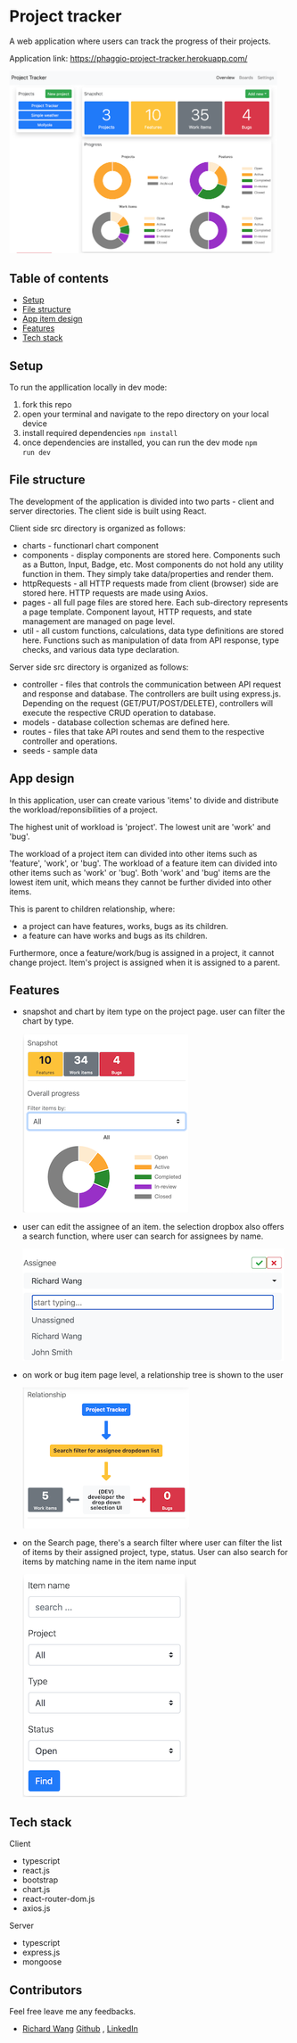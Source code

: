 # Project tracker

A web application where users can track the progress of their projects.

Application link: https://phaggio-project-tracker.herokuapp.com/

<img src="https://raw.githubusercontent.com/phaggio/project-tracker/master/screenshot/project-tracker-screenshot-01.png" width="480">


## Table of contents
* [Setup](#setup)
* [File structure](#file-structure)
* [App item design](#app-design)
* [Features](#features)
* [Tech stack](#tech-stack)


## Setup
To run the appllication locally in dev mode:

1. fork this repo
2. open your terminal and navigate to the repo directory on your local device
3. install required dependencies
<code>npm install</code>
4. once dependencies are installed, you can run the dev mode
<code>npm run dev</code>


## File structure
The development of the application is divided into two parts - client and server directories.
The client side is built using React. 

Client side src directory is organized as follows:
* charts - functionarl chart component
* components - display components are stored here. Components such as a Button, Input, Badge, etc. Most components do not hold any utility function in them. They simply take data/properties and render them. 
* httpRequests - all HTTP requests made from client (browser) side are stored here. HTTP requests are made using Axios.
* pages - all full page files are stored here. Each sub-directory represents a page template. Component layout, HTTP requests, and state management are managed on page level.
* util - all custom functions, calculations, data type definitions are stored here. Functions such as manipulation of data from API response, type checks, and various data type declaration.

Server side src directory is organized as follows:
* controller - files that controls the communication between API request and response and database. The controllers are built using express.js. Depending on the request (GET/PUT/POST/DELETE), controllers will execute the respective CRUD operation to database.
* models - database collection schemas are defined here.
* routes - files that take API routes and send them to the respective controller and operations.
* seeds - sample data 

## App design
In this application, user can create various 'items' to divide and distribute the workload/reponsibilities of a project. 

The highest unit of workload is 'project'. The lowest unit are 'work' and 'bug'.

The workload of a project item can divided into other items such as 'feature', 'work', or 'bug'.
The workload of a feature item can divided into other items such as 'work' or 'bug'.
Both 'work' and 'bug' items are the lowest item unit, which means they cannot be further divided into other items. 

This is parent to children relationship, where:
- a project can have features, works, bugs as its children.
- a feature can have works and bugs as its children.

Furthermore, once a feature/work/bug is assigned in a project, it cannot change project. Item's project is assigned when it is assigned to a parent. 


## Features
* snapshot and chart by item type on the project page. user can filter the chart by type. 
  
  <img src="https://raw.githubusercontent.com/phaggio/project-tracker/master/screenshot/filter-chart.png">
* user can edit the assignee of an item. the selection dropbox also offers a search function, where user can search for assignees by name. 
  
  <img src="https://raw.githubusercontent.com/phaggio/project-tracker/master/screenshot/search-user-filter.png">
* on work or bug item page level, a relationship tree is shown to the user 
  
  <img src="https://raw.githubusercontent.com/phaggio/project-tracker/master/screenshot/item-relationship.png" >
* on the Search page, there's a search filter where user can filter the list of items by their assigned project, type, status. User can also search for items by matching name in the item name input 
  
  <img src="https://raw.githubusercontent.com/phaggio/project-tracker/master/screenshot/search-filter.png">


## Tech stack
Client
* typescript
* react.js
* bootstrap
* chart.js
* react-router-dom.js
* axios.js

Server
* typescript
* express.js
* mongoose


## Contributors
Feel free leave me any feedbacks.
- [Richard Wang](https://github.com/phaggio)
[Github](https://github.com/phaggio) ,
[LinkedIn](https://www.linkedin.com/in/richard-c-wang/)
